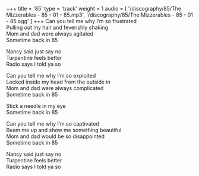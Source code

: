 +++
title = '85'
type = 'track'
weight = 1
audio = [
    '/discography/85/The Mizzerables - 85 - 01 - 85.mp3',
    '/discography/85/The Mizzerables - 85 - 01 - 85.ogg'
]
+++
Can you tell me why I’m so frustrated  
Pulling out my hair and feverishly shaking  
Mom and dad were always agitated  
Sometime back in 85  

Nancy said just say no  
Turpentine feels better  
Radio says I told ya so  

Can you tell me why I’m so exploited  
Locked inside my head from the outside in  
Mom and dad were always complicated  
Sometime back in 85  

Stick a needle in my eye  
Sometime back in 85  

Can you tell me why I’m so captivated  
Beam me up and show me something beautiful  
Mom and dad would be so disappointed  
Sometime back in 85  

Nancy said just say no  
Turpentine feels better  
Radio says I told ya so
